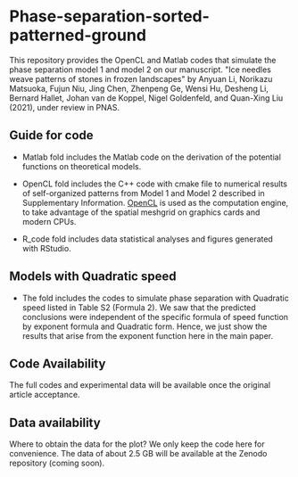 # Phase-separation-sorted-patterned-ground
This repository provides the OpenCL and Matlab codes that simulate the phase separation model 1 and model 2 on our manuscript. "Ice needles weave patterns of stones in frozen landscapes" by Anyuan Li, Norikazu Matsuoka, Fujun Niu, Jing Chen, Zhenpeng Ge, Wensi Hu, Desheng Li, Bernard Hallet, Johan van de Koppel, Nigel Goldenfeld, and Quan-Xing Liu (2021), under review in PNAS.

## Guide for code 
* Matlab fold includes the Matlab code on the derivation of the potential functions on theoretical models.

* OpenCL fold includes the C++ code with cmake file to numerical results of self-organized patterns from Model 1 and Model 2 described in Supplementary Information. [OpenCL](http://en.wikipedia.org/wiki/OpenCL) is used as the computation engine, to take advantage of the spatial meshgrid on graphics cards and modern CPUs.

* R_code fold includes data statistical analyses and figures generated with RStudio.

## Models with Quadratic speed 
* The fold includes the codes to simulate phase separation with Quadratic speed listed in Table S2 (Formula 2). We saw that the predicted conclusions were independent of the specific formula of speed function by exponent formula and Quadratic form. Hence, we just show the results that arise from the exponent function here in the main paper.


## Code Availability 
The full codes and experimental data will be available once the original article acceptance. 

## Data availability
Where to obtain the data for the plot? We only keep the code here for convenience. The data of about 2.5 GB will be available at the Zenodo repository (coming soon).
